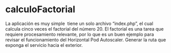 # calculoFactorial
La aplicación es muy simple  tiene un solo archivo “index.php”, el cual calcula cinco veces el factorial del número 20. El factorial es una tarea que requiere procesamiento relevante, por lo que es un buen ejemplo para revisar el funcionamiento del Horizontal Pod Autoscaler. Generar la ruta que exponga el servicio hacia el exterior.
